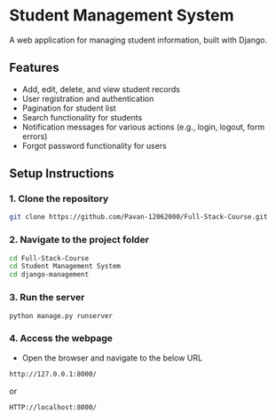 # Student Management System

A web application for managing student information, built with Django.

## Features

- Add, edit, delete, and view student records
- User registration and authentication
- Pagination for student list
- Search functionality for students
- Notification messages for various actions (e.g., login, logout, form errors)
- Forgot password functionality for users

## Setup Instructions

### 1. Clone the repository

```bash
git clone https://github.com/Pavan-12062000/Full-Stack-Course.git
```

### 2. Navigate to the project folder
```bash
cd Full-Stack-Course
cd Student Management System
cd django-management
```

### 3. Run the server
```bash
python manage.py runserver
```

### 4. Access the webpage

- Open the browser and navigate to the below URL
```bash
http://127.0.0.1:8000/
```
or
```bash
HTTP://localhost:8000/
```
